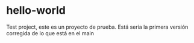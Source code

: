 # hello-world
Test project, este es un  proyecto de prueba.
Está sería la primera versión corregida de lo que está en el main
